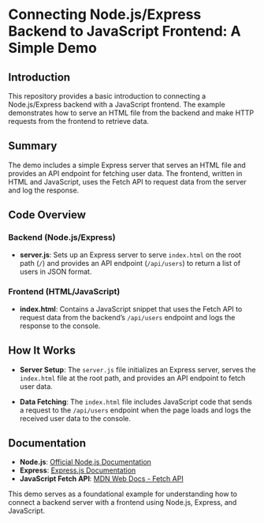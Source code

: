 # Connecting Node.js/Express Backend to JavaScript Frontend: A Simple Demo

## Introduction

This repository provides a basic introduction to connecting a Node.js/Express backend with a JavaScript frontend. The example demonstrates how to serve an HTML file from the backend and make HTTP requests from the frontend to retrieve data.

## Summary

The demo includes a simple Express server that serves an HTML file and provides an API endpoint for fetching user data. The frontend, written in HTML and JavaScript, uses the Fetch API to request data from the server and log the response.

## Code Overview

### Backend (Node.js/Express)

- **server.js**: Sets up an Express server to serve `index.html` on the root path (`/`) and provides an API endpoint (`/api/users`) to return a list of users in JSON format.

### Frontend (HTML/JavaScript)

- **index.html**: Contains a JavaScript snippet that uses the Fetch API to request data from the backend’s `/api/users` endpoint and logs the response to the console.

## How It Works

- **Server Setup**: The `server.js` file initializes an Express server, serves the `index.html` file at the root path, and provides an API endpoint to fetch user data.
  
- **Data Fetching**: The `index.html` file includes JavaScript code that sends a request to the `/api/users` endpoint when the page loads and logs the received user data to the console.

## Documentation

- **Node.js**: [Official Node.js Documentation](https://nodejs.org/en/docs/)
- **Express**: [Express.js Documentation](https://expressjs.com/)
- **JavaScript Fetch API**: [MDN Web Docs - Fetch API](https://developer.mozilla.org/en-US/docs/Web/API/Fetch_API)

This demo serves as a foundational example for understanding how to connect a backend server with a frontend using Node.js, Express, and JavaScript.
